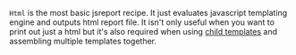`Html` is the most basic jsreport recipe. It just evaluates javascript templating engine and outputs html report file. It isn't only useful when you want to print out just a html but it's also required when using [child templates](http://jsreport.net/learn/child-templates) and assembling multiple templates together.